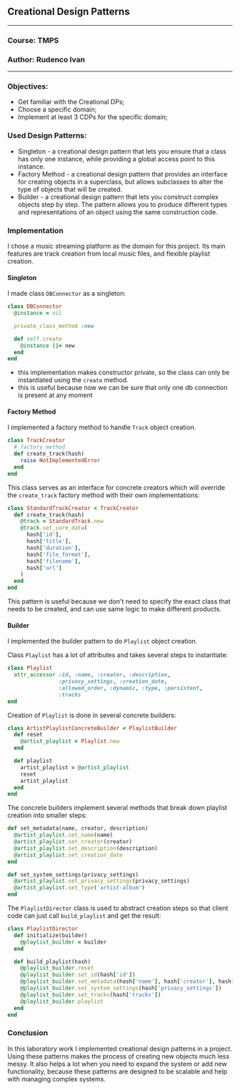 ## Creational Design Patterns

***

### Course: TMPS

### Author: Rudenco Ivan

***

### Objectives:

* Get familiar with the Creational DPs;
* Choose a specific domain;
* Implement at least 3 CDPs for the specific domain;

### Used Design Patterns:

* Singleton - a creational design pattern that lets you ensure that a class has only one instance, while providing a global access point to this instance.
* Factory Method - a creational design pattern that provides an interface for creating objects in a superclass, but allows subclasses to alter the type of objects that will be created.
* Builder - a creational design pattern that lets you construct complex objects step by step. The pattern allows you to produce different types and representations of an object using the same construction code.

### Implementation

I chose a music streaming platform as the domain for this project. Its main features are track creation from local music files, and flexible playlist creation.

#### Singleton
I made class `DBConnector` as a singleton:

```ruby
class DBConnector
  @instance = nil

  private_class_method :new

  def self.create
    @instance ||= new
  end
end
```

* this implementation makes constructor private, so the class can only be instantiated using the `create` method.
* this is useful because now we can be sure that only one db connection is present at any moment

#### Factory Method
I implemented a factory method to handle `Track` object creation.

```ruby
class TrackCreator
  # factory method
  def create_track(hash)
    raise NotImplementedError
  end
end
```
This class serves as an interface for concrete creators which will override the `create_track` factory method with their own implementations:

```ruby
class StandardTrackCreator < TrackCreator
  def create_track(hash)
    @track = StandardTrack.new
    @track.set_core_data(
      hash['id'],
      hash['title'],
      hash['duration'],
      hash['file_format'],
      hash['filename'],
      hash['url']
    )
  end
end
```
This pattern is useful because we don't need to specify the exact class that needs to be created, and can use same logic to make different products.

#### Builder
I implemented the builder pattern to do `Playlist` object creation.

Class `Playlist` has a lot of attributes and takes several steps to instantiate:
```ruby
class Playlist
  attr_accessor :id, :name, :creator, :description,
                :privacy_settings, :creation_date,
                :allowed_order, :dynamic, :type, :persistent,
                :tracks
end
```

Creation of `Playlist` is done in several concrete builders:
```ruby
class ArtistPlaylistConcreteBuilder < PlaylistBuilder
  def reset
    @artist_playlist = Playlist.new
  end

  def playlist
    artist_playlist = @artist_playlist
    reset
    artist_playlist
  end
end
```
The concrete builders implement several methods that break down playlist creation into smaller steps:
```ruby
def set_metadata(name, creator, description)
  @artist_playlist.set_name(name)
  @artist_playlist.set_creator(creator)
  @artist_playlist.set_description(description)
  @artist_playlist.set_creation_date
end

def set_system_settings(privacy_settings)
  @artist_playlist.set_privacy_settings(privacy_settings)
  @artist_playlist.set_type('artist-album')
end
```

The `PlaylistDirector` class is used to abstract creation steps so that client code can just call `build_playlist` and get the result:
```ruby
class PlaylistDirector
  def initialize(builder)
    @playlist_builder = builder
  end

  def build_playlist(hash)
    @playlist_builder.reset
    @playlist_builder.set_id(hash['id'])
    @playlist_builder.set_metadata(hash['name'], hash['creator'], hash['description'])
    @playlist_builder.set_system_settings(hash['privacy_settings'])
    @playlist_builder.set_tracks(hash['tracks'])
    @playlist_builder.playlist
  end
end
```

### Conclusion
In this laboratory work I implemented creational design patterns in a project. Using these patterns makes the process of creating new objects much less messy. It also helps a lot when you need to expand the system or add new functionality, because these patterns are designed to be scalable and help with managing complex systems.